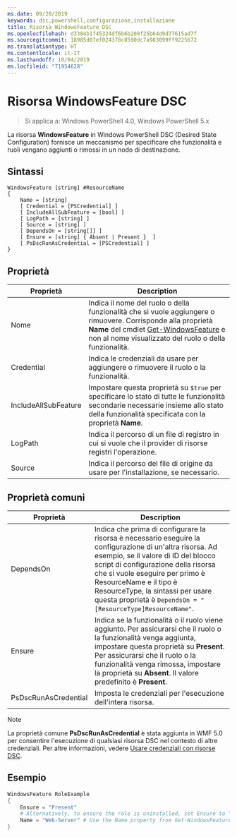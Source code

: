 ```yaml
---
ms.date: 09/20/2019
keywords: dsc,powershell,configurazione,installazione
title: Risorsa WindowsFeature DSC
ms.openlocfilehash: d3384b1f45324df6b6b209f25b64d9d77615ad7f
ms.sourcegitcommit: 18985d07ef024378c8590dc7a983099ff9225672
ms.translationtype: HT
ms.contentlocale: it-IT
ms.lasthandoff: 10/04/2019
ms.locfileid: "71954628"
---
```

# <a name="dsc-windowsfeature-resource"></a>Risorsa WindowsFeature DSC

> Si applica a: Windows PowerShell 4.0, Windows PowerShell 5.x

La risorsa **WindowsFeature** in Windows PowerShell DSC (Desired State Configuration) fornisce un meccanismo per specificare che funzionalità e ruoli vengano aggiunti o rimossi in un nodo di destinazione.

## <a name="syntax"></a>Sintassi

```Syntax
WindowsFeature [string] #ResourceName
{
    Name = [string]
    [ Credential = [PSCredential] ]
    [ IncludeAllSubFeature = [bool] ]
    [ LogPath = [string] ]
    [ Source = [string] ]
    [ DependsOn = [string[]] ]
    [ Ensure = [string] { Absent | Present }  ]
    [ PsDscRunAsCredential = [PSCredential] ]
}
```

## <a name="properties"></a>Proprietà

|Proprietà |Description |
|---|---|
|Nome |Indica il nome del ruolo o della funzionalità che si vuole aggiungere o rimuovere. Corrisponde alla proprietà **Name** del cmdlet [Get-WindowsFeature](/powershell/module/servermanager/Get-WindowsFeature) e non al nome visualizzato del ruolo o della funzionalità. |
|Credential |Indica le credenziali da usare per aggiungere o rimuovere il ruolo o la funzionalità. |
|IncludeAllSubFeature |Impostare questa proprietà su `$true` per specificare lo stato di tutte le funzionalità secondarie necessarie insieme allo stato della funzionalità specificata con la proprietà **Name**. |
|LogPath |Indica il percorso di un file di registro in cui si vuole che il provider di risorse registri l'operazione. |
|Source |Indica il percorso del file di origine da usare per l'installazione, se necessario. |

## <a name="common-properties"></a>Proprietà comuni

|Proprietà |Description |
|---|---|
|DependsOn |Indica che prima di configurare la risorsa è necessario eseguire la configurazione di un'altra risorsa. Ad esempio, se il valore di ID del blocco script di configurazione della risorsa che si vuole eseguire per primo è ResourceName e il tipo è ResourceType, la sintassi per usare questa proprietà è `DependsOn = "[ResourceType]ResourceName"`. |
|Ensure |Indica se la funzionalità o il ruolo viene aggiunto. Per assicurarsi che il ruolo o la funzionalità venga aggiunta, impostare questa proprietà su **Present**. Per assicurarsi che il ruolo o la funzionalità venga rimossa, impostare la proprietà su **Absent**. Il valore predefinito è **Present**. |
|PsDscRunAsCredential |Imposta le credenziali per l'esecuzione dell'intera risorsa. |

> [!NOTE]
> La proprietà comune **PsDscRunAsCredential** è stata aggiunta in WMF 5.0 per consentire l'esecuzione di qualsiasi risorsa DSC nel contesto di altre credenziali. Per altre informazioni, vedere [Usare credenziali con risorse DSC](../../../configurations/runasuser.md).

## <a name="example"></a>Esempio

```powershell
WindowsFeature RoleExample
{
    Ensure = "Present"
    # Alternatively, to ensure the role is uninstalled, set Ensure to "Absent"
    Name = "Web-Server" # Use the Name property from Get-WindowsFeature
}
```